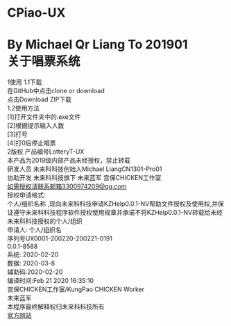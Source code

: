 # CPiao-UX
By Michael Qr Liang
To 201901<br>
关于唱票系统
===========
1使用
1.1下载<br>
在GitHub中点击clone or download<br>   点击Download ZIP下载<br>
1.2使用方法<br>
     [1]打开文件夹中的.exe文件<br>
     [2]根据提示输入人数<br>
     [3]打号<br>
     [4]打0后停止唱票<br>
2版权
产品编号LotteryT-UX<br>
本产品为2019级内部产品未经授权，禁止转载<br>
研发人员 未来科科技创始人Michael LiangCN1301-Pro01<br>
协助开发 未来科科技旗下 未来蓝军 宫保CHICKEN工作室<br>
如需授权请联系邮箱3300974209@qq.com<br>
授权申请格式:<br>
个人/组织名称 ,现向未来科科技申请KZHelp0.0.1-NV帮助文件授权及使用权,并保证遵守未来科科技程序软件授权使用规章并承诺不将KZHelp0.0.1-NV转载给未经未来科科技授权的个人/组织<br>
                                       申请人: 个人/组织名<br>
序列号UX0001-200220-200221-0191<br>
0.0.1-8588<br>
系统: 2020-02-20<br>
数据: 2020-03-8<br>
辅助码:2020-02-20<br>
编译时间:Feb 21 2020 16:35:10<br>
宫保CHICKEN工作室/KungPao CHICKEN Worker<br>
未来蓝军<br>
本程序最终解释权归未来科科技所有<br>
[官方网站](http://kbcpro502.icoc.bz/)
